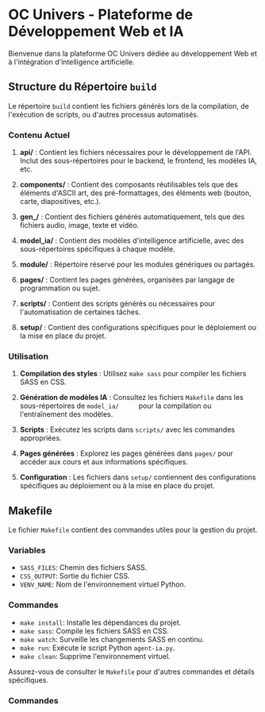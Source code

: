 # OC Univers - Plateforme de Développement Web et IA

Bienvenue dans la plateforme OC Univers dédiée au développement Web et à l'intégration d'intelligence artificielle.

## Structure du Répertoire `build`

Le répertoire `build` contient les fichiers générés lors de la compilation, de l'exécution de scripts, ou d'autres processus automatisés.

   ### Contenu Actuel
   
   1. **api/** : Contient les fichiers nécessaires pour le développement de l'API. Inclut des       sous-répertoires pour le backend, le frontend, les modèles IA, etc.
   
   2. **components/** : Contient des composants réutilisables tels que des éléments d'ASCII art, des      pré-formattages, des éléments web (bouton, carte, diapositives, etc.).
   
   3. **gen_/** : Contient des fichiers générés automatiquement, tels que des fichiers audio, image, texte et      vidéo.
   
   4. **model_ia/** : Contient des modèles d'intelligence artificielle, avec des sous-répertoires spécifiques      à chaque modèle.
   
   5. **module/** : Répertoire réservé pour les modules génériques ou partagés.
   
   6. **pages/** : Contient les pages générées, organisées par langage de programmation ou sujet.
   
   7. **scripts/** : Contient des scripts générés ou nécessaires pour l'automatisation de certaines tâches.
   
   8. **setup/** : Contient des configurations spécifiques pour le déploiement ou la mise en place du projet.
   
   ### Utilisation
   
   1. **Compilation des styles** : Utilisez `make sass` pour compiler les fichiers SASS en CSS.
   
   2. **Génération de modèles IA** : Consultez les fichiers `Makefile` dans les sous-répertoires de `model_ia/     ` pour la compilation ou l'entraînement des modèles.
   
   3. **Scripts** : Exécutez les scripts dans `scripts/` avec les commandes appropriées.
   
   4. **Pages générées** : Explorez les pages générées dans `pages/` pour accéder aux cours et aux        informations spécifiques.
   
   5. **Configuration** : Les fichiers dans `setup/` contiennent des configurations spécifiques au déploiement ou à la mise en place du projet.

## Makefile

Le fichier `Makefile` contient des commandes utiles pour la gestion du projet.

### Variables

- `SASS_FILES`: Chemin des fichiers SASS.
- `CSS_OUTPUT`: Sortie du fichier CSS.
- `VENV_NAME`: Nom de l'environnement virtuel Python.

### Commandes

- `make install`: Installe les dépendances du projet.
- `make sass`: Compile les fichiers SASS en CSS.
- `make watch`: Surveille les changements SASS en continu.
- `make run`: Exécute le script Python `agent-ia.py`.
- `make clean`: Supprime l'environnement virtuel.

Assurez-vous de consulter le `Makefile` pour d'autres commandes et détails spécifiques.


### Commandes